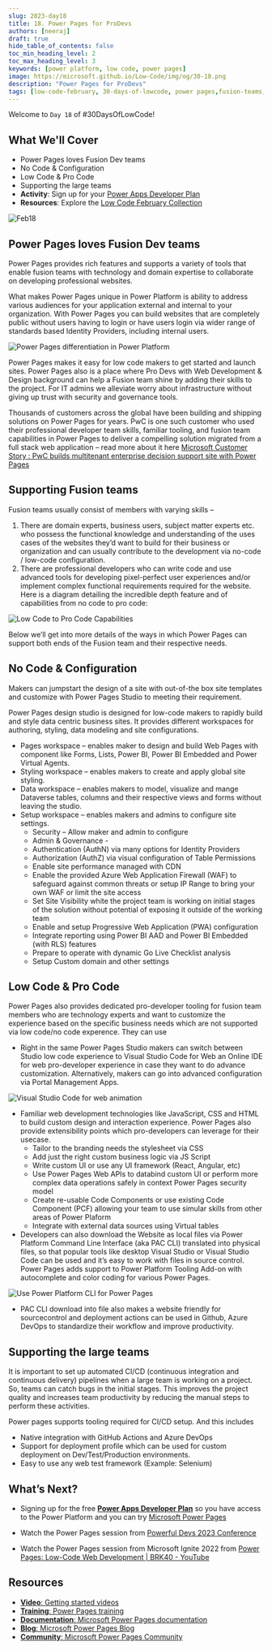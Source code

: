 ```yaml
---
slug: 2023-day18
title: 18. Power Pages for ProDevs
authors: [neeraj]
draft: true
hide_table_of_contents: false
toc_min_heading_level: 2
toc_max_heading_level: 3
keywords: [power platform, low code, power pages]
image: https://microsoft.github.io/Low-Code/img/og/30-18.png
description: "Power Pages for ProDevs" 
tags: [low-code-february, 30-days-of-lowcode, power pages,fusion-teams, power-platform]
---
```


<head>
  <meta name="twitter:url" 
    content="https://microsoft.github.io/Low-Code/img/og/30-18.png" />
  <meta name="twitter:title" 
    content="18. Power Pages for ProDevs" />
  <meta name="twitter:description" 
    content="Leverage Power Pages and fusion teams to quickly build public or internal facing websites. Learn more in #LowCodeFebruary, #30DaysofLowCode" />
  <meta name="twitter:image" 
    content="https://microsoft.github.io/Low-Code/img/og/30-18.png" />
  <meta name="twitter:card" content="summary_large_image" />
  <meta name="twitter:creator" 
    content="@nitya" />
  <meta name="twitter:site" content="@AzureAdvocates" /> 
  <link rel="canonical" 
    href="https://microsoft.github.io/Low-Code/img/og/30-18.png" />
</head>

Welcome to `Day 18` of #30DaysOfLowCode!

## What We'll Cover
 * Power Pages loves Fusion Dev teams
 * No Code & Configuration
 * Low Code & Pro Code
 * Supporting the large teams
 * **Activity**: Sign up for your [Power Apps Developer Plan](https://aka.ms/lowcode-february/devplan)
 * **Resources**: Explore the [Low Code February Collection](https://aka.ms/lowcode-february/collection)

<!-- FIXME: banner image -->
![Feb18](./feb18.png)


<!-- ************************************* -->
<!--  AUTHORS: ONLY UPDATE BELOW THIS LINE -->
<!-- ************************************* -->

## Power Pages loves Fusion Dev teams
Power Pages provides rich features and supports a variety of tools that enable fusion teams with technology and domain expertise to collaborate on developing professional websites. 

What makes Power Pages unique in Power Platform is ability to address various audiences for your application external and internal to your organization. With Power Pages you can build websites that are completely public without users having to login or have users login via wider range of standards based Identity Providers, including internal users. 

![Power Pages differentiation in Power Platform](./01%20-%20PowerPages.png)

Power Pages makes it easy for low code makers to get started and launch sites. Power Pages also is a place where Pro Devs with Web Development & Design background can help a Fusion team shine by adding their skills to the project. For IT admins we alleviate worry about infrastructure without giving up trust with security and governance tools.

Thousands of customers across the global have been building and shipping solutions on Power Pages for years. PwC is one such customer who used their professional developer team skills, familiar tooling, and fusion team capabilities in Power Pages to deliver a compelling solution migrated from a full stack web application – read more about it here [Microsoft Customer Story : PwC builds multitenant enterprise decision support site with Power Pages](https://customers.microsoft.com/story/1558972627174665363-pricewaterhousecoopers-banking-and-capital-markets-power-pages)


## Supporting Fusion teams 
Fusion teams usually consist of members with varying skills – 
1) There are domain experts, business users, subject matter experts etc. who possess the functional knowledge and understanding of the uses cases of the websites they’d want to build for their business or organization and can usually contribute to the development via no-code / low-code configuration. 
2) There are professional developers who can write code and use advanced tools for developing pixel-perfect user experiences and/or implement complex functional requirements required for the website. 
Here is a diagram detailing the incredible depth feature and of capabilities from no code to pro code:

![Low Code to Pro Code Capabilities](01%20-%20LowCode_to_ProCode_capabilities.png)

Below we’ll get into more details of the ways in which Power Pages can support both ends of the Fusion team and their respective needs.   

## No Code & Configuration 
Makers can jumpstart the design of a site with out-of-the box site templates and customize with Power Pages Studio to meeting their requirement. 

Power Pages design studio is designed for low-code makers to rapidly build and style data centric business sites. It provides different workspaces for authoring, styling, data modeling and site configurations.

*	Pages workspace – enables maker to design and build Web Pages with component like Forms, Lists, Power BI, Power BI Embedded and Power Virtual Agents. 
*	Styling workspace – enables makers to create and apply global site styling. 
*	Data workspace – enables makers to model, visualize and mange Dataverse tables, columns and their respective views and forms without leaving the studio. 
*	Setup workspace – enables makers and admins to configure site settings. 
    *	Security – Allow maker and admin to configure 
    *	Admin & Governance - 
    *	Authentication (AuthN) via many options for Identity Providers 
    *	Authorization (AuthZ) via visual configuration of Table Permissions 
    *	Enable site performance managed with CDN
    *	Enable the provided Azure Web Application Firewall (WAF) to safeguard against common threats or setup IP Range to bring your own WAF or limit the site access
    *	Set Site Visibility white the project team is working on initial stages of the solution without potential of exposing it outside of the working team
    *	Enable and setup Progressive Web Application (PWA) configuration 
    *	Integrate reporting using Power BI AAD and Power BI Embedded (with RLS) features
    *	Prepare to operate with dynamic Go Live Checklist analysis 
    *	Setup Custom domain and other settings


## Low Code & Pro Code
Power Pages also provides dedicated pro-developer tooling for fusion team members who are technology experts and want to customize the experience based on the specific business needs which are not supported via low code/no code experence. They can use

* Right in the same Power Pages Studio makers can switch between Studio low code experience to Visual Studio Code for Web an Online IDE for web pro-developer experience in case they want to do advance customization. Alternatively, makers can go into advanced configuration via Portal Management Apps.

![Visual Studio Code for web animation](01%20-%20VSCode%20for%20web%20blog%20demo%2001.gif)

*	Familiar web development technologies like JavaScript, CSS and HTML to build custom design and interaction experience. Power Pages also provide extensibility points which pro-developers can leverage for their usecase. 
    *	Tailor to the branding needs the stylesheet via CSS 
    *	Add just the right custom business logic via JS Script 
    *	Write custom UI or use any UI framework (React, Angular, etc)  
    *	Use Power Pages Web APIs to databind custom UI or perform more complex data operations safely in context Power Pages security model 
    *	Create re-usable Code Components or use existing Code Component (PCF) allowing your team to use simular skills from other areas of Power Plaform 
    *	Integrate with external data sources using Virtual tables
*	Developers can also download the Website as local files via Power Platform Command Line Interface (aka PAC CLI) translated into physical files, so that popular tools like desktop Visual Studio or Visual Studio Code can be used and it’s easy to work with files in source control.  Power Pages adds support to Power Platform Tooling Add-on with autocomplete and color coding for various Power Pages. 

![Use Power Platform CLI for Power Pages](01%20-%20PowerPagesSupport_for_PAC_CLI.png)

* PAC CLI download into file also makes a website friendly for sourcecontrol and deployment actions can be used in Github, Azure DevOps to standardize their workflow and improve productivity.

## Supporting the large teams 
It is important to set up automated CI/CD (continuous integration and continuous delivery) pipelines when a large team is working on a project. So, teams can catch bugs in the initial stages. This improves the project quality and increases team productivity by reducing the manual steps to perform these activities. 

Power pages supports tooling required for CI/CD setup. And this includes
*	Native integration with GitHub Actions and Azure DevOps 
*	Support for deployment profile which can be used for custom deployment on Dev/Test/Production environments.
*	Easy to use any web test framework (Example: Selenium)

## What’s Next?
* Signing up for the free **[Power Apps Developer Plan](https://aka.ms/lowcode-february/devplan)** so you have access to the Power Platform and you can try [Microsoft Power Pages](https://powerpages.microsoft.com)

* Watch the Power Pages session from [Powerful Devs 2023 Conference](https://learn.microsoft.com/events/learn-events/Powerful-Devs-2023/?WT.mc_id=javascript-82212-ninarasi)

* Watch the Power Pages session from Microsoft Ignite 2022 from [Power Pages: Low-Code Web Development | BRK40 - YouTube](https://www.youtube.com/watch?v=eOV3aXolYWs)

## Resources

* [**Video**: Getting started videos](https://learn.microsoft.com/power-pages/training-videos/?WT.mc_id=javascript-82212-ninarasi)
* [**Training**: Power Pages training](https://learn.microsoft.com/training/paths/power-pages-get-started/?WT.mc_id=javascript-82212-ninarasi)
* [**Documentation**: Microsoft Power Pages documentation](https://learn.microsoft.com/power-pages/?WT.mc_id=javascript-82212-ninarasi)
* [**Blog**: Microsoft Power Pages Blog](https://powerpages.microsoft.com/blog/)
* [**Community**: Microsoft Power Pages Community](https://powerusers.microsoft.com/t5/Microsoft-Power-Pages-Community/ct-p/MPPCommunity)
